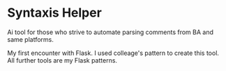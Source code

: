 # Syntaxis Helper
Ai tool for those who strive to automate parsing comments from BA and same platforms.

My first encounter with Flask. I used colleage's pattern to create this tool. All further tools are my Flask patterns.
